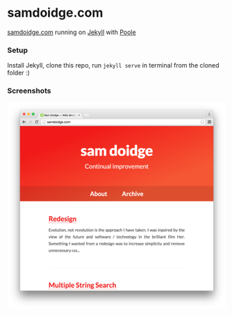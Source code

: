 # samdoidge.com

[samdoidge.com](http://samdoidge.com) running on [Jekyll](http://jekyllrb.com) with [Poole](https://github.com/poole/poole)

### Setup

Install Jekyll, clone this repo, run `jekyll serve` in terminal from the cloned folder :)

### Screenshots

![samdoidge.com](/assets/samdoidge-20151019.png)
